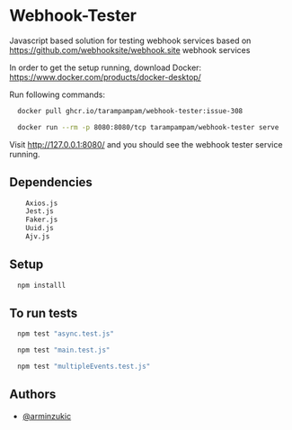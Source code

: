 
# Webhook-Tester

Javascript based solution for testing webhook services based on https://github.com/webhooksite/webhook.site webhook services

In order to get the setup running, download Docker:
https://www.docker.com/products/docker-desktop/

Run following commands:

```bash
  docker pull ghcr.io/tarampampam/webhook-tester:issue-308
```

```bash
  docker run --rm -p 8080:8080/tcp tarampampam/webhook-tester serve
```

Visit http://127.0.0.1:8080/ and you should see the webhook tester service running.

## Dependencies

```bash
    Axios.js
    Jest.js
    Faker.js
    Uuid.js
    Ajv.js
```

## Setup


```bash
  npm installl
```

## To run tests


```bash
  npm test "async.test.js"
```

```bash
  npm test "main.test.js"
```

```bash
  npm test "multipleEvents.test.js"
```

## Authors

- [@arminzukic](https://www.github.com/arminzukic)